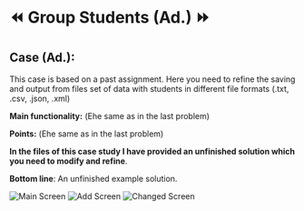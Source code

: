 # ⏪ **Group Students (Ad.)** ⏩
## **Case (Ad.)**: 
This case is based on a past assignment. 
Here you need to refine the saving and output from files set of data 
with students in different file formats (.txt, .csv, .json, .xml)

**Main functionality:** 
(Еhe same as in the last problem)

**Points:**
(Еhe same as in the last problem)

**In the files of this case study I have provided an unfinished solution which you need to modify and refine**.

**Bottom line**: An unfinished example solution.

![Main Screen](https://github.com/Alex-tech-it/Android-PetProjects/blob/main/Img/AndroidEducationDataState%20Main%20Screen.jpg)
![Add Screen](https://github.com/Alex-tech-it/Android-PetProjects/blob/main/Img/AndroidEducationDataState%20Add%20Screen.jpg)
![Changed Screen](https://github.com/Alex-tech-it/Android-PetProjects/blob/main/Img/AndroidEducationDataState%20Changed%20Screen.jpg)

